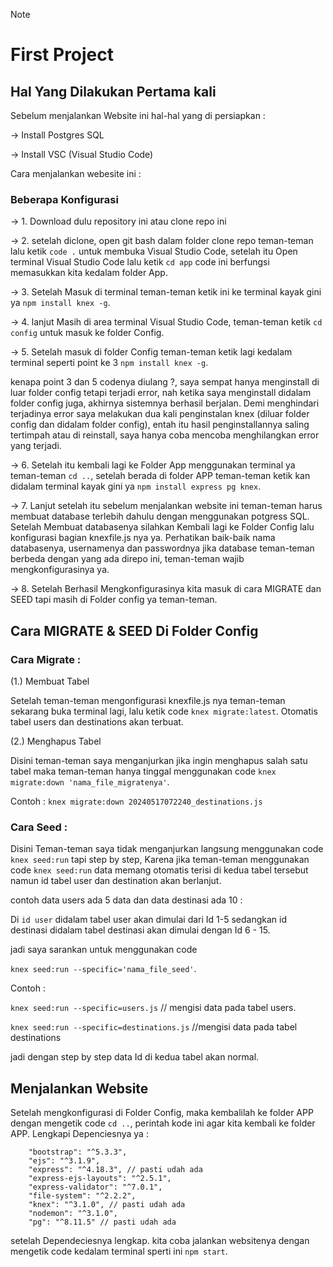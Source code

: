 > [!NOTE]
>
> # First Project

## Hal Yang Dilakukan Pertama kali

Sebelum menjalankan Website ini hal-hal yang di persiapkan :

-> Install Postgres SQL

-> Install VSC (Visual Studio Code)

Cara menjalankan webesite ini :

### Beberapa Konfigurasi

-> 1. Download dulu repository ini atau clone repo ini

-> 2. setelah diclone, open git bash dalam folder clone repo teman-teman lalu ketik `code .` untuk membuka Visual Studio Code, setelah itu Open terminal Visual Studio Code lalu ketik `cd app` code ini berfungsi memasukkan kita kedalam folder App.

-> 3. Setelah Masuk di terminal teman-teman ketik ini ke terminal kayak gini ya `npm install knex -g`.

-> 4. lanjut Masih di area terminal Visual Studio Code, teman-teman ketik `cd config` untuk masuk ke folder Config.

-> 5. Setelah masuk di folder Config teman-teman ketik lagi kedalam terminal seperti point ke 3 `npm install knex -g`.

kenapa point 3 dan 5 codenya diulang ?, saya sempat hanya menginstall di luar folder config tetapi terjadi error, nah ketika saya menginstall didalam folder config juga, akhirnya sistemnya berhasil berjalan. Demi menghindari terjadinya error saya melakukan dua kali penginstalan knex (diluar folder config dan didalam folder config), entah itu hasil penginstallannya saling tertimpah atau di reinstall, saya hanya coba mencoba menghilangkan error yang terjadi.

-> 6. Setelah itu kembali lagi ke Folder App menggunakan terminal ya teman-teman `cd ..`, setelah berada di folder APP teman-teman ketik kan didalam terminal kayak gini ya `npm install express pg knex`.

-> 7. Lanjut setelah itu sebelum menjalankan website ini teman-teman harus membuat database terlebih dahulu dengan menggunakan potgress SQL. Setelah Membuat databasenya silahkan Kembali lagi ke Folder Config lalu konfigurasi bagian knexfile.js nya ya. Perhatikan baik-baik nama databasenya, usernamenya dan passwordnya jika database teman-teman berbeda dengan yang ada direpo ini, teman-teman wajib mengkonfigurasinya ya.

-> 8. Setelah Berhasil Mengkonfigurasinya kita masuk di cara MIGRATE dan SEED tapi masih di Folder config ya teman-teman.

## Cara MIGRATE & SEED Di Folder Config

### Cara Migrate :

(1.) Membuat Tabel

Setelah teman-teman mengonfigurasi knexfile.js nya teman-teman sekarang buka terminal lagi, lalu ketik code `knex migrate:latest`.
Otomatis tabel users dan destinations akan terbuat.

(2.) Menghapus Tabel

Disini teman-teman saya menganjurkan jika ingin menghapus salah satu tabel maka teman-teman hanya tinggal menggunakan code
`knex migrate:down 'nama_file_migratenya'`.

Contoh : `knex migrate:down 20240517072240_destinations.js`

### Cara Seed :

Disini Teman-teman saya tidak menganjurkan langsung menggunakan code `knex seed:run` tapi step by step, Karena jika teman-teman menggunakan code `knex seed:run` data memang otomatis terisi di kedua tabel tersebut namun id tabel user dan destination akan berlanjut.

contoh data users ada 5 data dan data destinasi ada 10 :

Di `id user` didalam tabel user akan dimulai dari Id 1-5 sedangkan id destinasi didalam tabel destinasi akan dimulai dengan Id 6 - 15.

jadi saya sarankan untuk menggunakan code

`knex seed:run --specific='nama_file_seed'`.

Contoh :

`knex seed:run --specific=users.js` // mengisi data pada tabel users.

`knex seed:run --specific=destinations.js` //mengisi data pada tabel destinations

jadi dengan step by step data Id di kedua tabel akan normal.

## Menjalankan Website

Setelah mengkonfigurasi di Folder Config, maka kembalilah ke folder APP dengan mengetik code `cd ..`, perintah kode ini agar kita kembali ke folder APP.
Lengkapi Depenciesnya ya :

        "bootstrap": "^5.3.3",
        "ejs": "^3.1.9",
        "express": "^4.18.3", // pasti udah ada
        "express-ejs-layouts": "^2.5.1",
        "express-validator": "^7.0.1",
        "file-system": "^2.2.2",
        "knex": "^3.1.0", // pasti udah ada
        "nodemon": "^3.1.0",
        "pg": "^8.11.5" // pasti udah ada

setelah Dependeciesnya lengkap. kita coba jalankan websitenya dengan mengetik code kedalam terminal sperti ini `npm start`.
